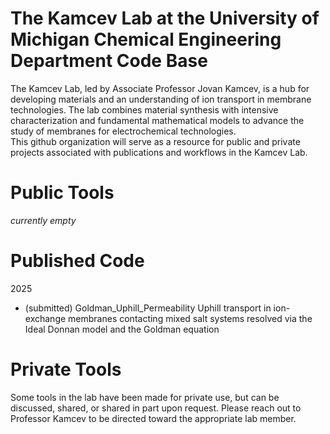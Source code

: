 # The Kamcev Lab at the University of Michigan Chemical Engineering Department Code Base
The Kamcev Lab, led by Associate Professor Jovan Kamcev, is a hub for developing materials and an understanding of ion transport in membrane technologies. The lab combines material synthesis with intensive characterization and fundamental mathematical models to advance the study of membranes for electrochemical technologies.  
This github organization will serve as a resource for public and private projects associated with publications and workflows in the Kamcev Lab.  

# Public Tools
*currently empty*

# Published Code
2025
- (submitted) Goldman_Uphill_Permeability Uphill transport in ion-exchange membranes contacting mixed salt systems resolved via the Ideal Donnan model and the Goldman equation  

# Private Tools
Some tools in the lab have been made for private use, but can be discussed, shared, or shared in part upon request. Please reach out to Professor Kamcev to be directed toward the appropriate lab member. 
